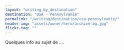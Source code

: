 ```yaml
---
layout: "writing_by_destination"
destination: "USA - Pennsylvanie"
permalink: "/writing/destination/usa-pennsylvanie/"
header-img: "assets/owner/hero/archive-bg.jpg"
flickr-tag: ""
---
```


Quelques info au sujet de ....